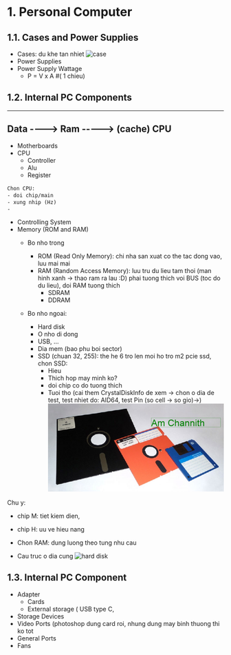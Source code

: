 # 1. Personal Computer

## 1.1. Cases and Power Supplies
- Cases: du khe tan nhiet
![case]()
- Power Supplies
- Power Supply Wattage
  - P = V x A #( 1 chieu)
  
## 1.2. Internal PC Components
----------------------------------
Data ----> Ram -----> (cache) CPU
----------------------------------

- Motherboards
- CPU
  - Controller
  - Alu
  - Register
  
```
Chon CPU:
- doi chip/main
- xung nhip (Hz)
- 
```

- Controlling System
- Memory (ROM and RAM)
  - Bo nho trong
    - ROM (Read Only Memory): chi nha san xuat co the tac dong vao, luu mai mai
    - RAM (Random Access Memory): luu tru du lieu tam thoi (man hinh xanh -> thao ram ra lau :D) phai tuong thich voi BUS (toc do du lieu), doi RAM tuong thich
      - SDRAM
      - DDRAM
      
  - Bo nho ngoai:
    - Hard disk
    - O nho di dong
    - USB, ...
    - Dia mem (bao phu boi sector)
    - SSD (chuan 32, 255): the he 6 tro len moi ho tro m2 pcie ssd, chon SSD:
      - Hieu 
      - Thich hop may minh ko?
      - doi chip co do tuong thich
      - Tuoi tho (cai them CrystalDiskInfo de xem -> chon o dia de test, test nhiet do: AID64, test Pin (so cell -> so gio)->)
    ![dia mem](download.png)
    

Chu y:
- chip M: tiet kiem dien,
- chip H: uu ve hieu nang

- Chon RAM: dung luong theo tung nhu cau

- Cau truc o dia cung
  ![hard disk](http://geraldcomputerlab.com/wp-content/uploads/2018/02/hard-disk-structure.png)


## 1.3. Internal PC Component
- Adapter
  - Cards
  - External storage ( USB type C, 
- Storage Devices
- Video Ports (photoshop dung card roi, nhung dung may binh thuong thi ko tot
- General Ports
- Fans
